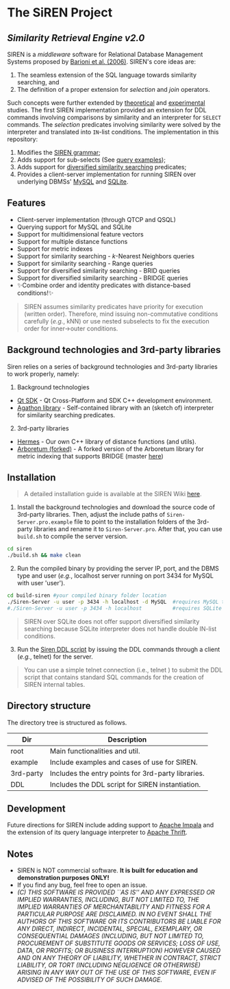 # The SiREN Project
## _Similarity Retrieval Engine v2.0_

SIREN is a *middleware* software for Relational Database Management Systems proposed by [Barioni et al. (2006)][sirenpaper]. SIREN's core ideas are:

1. The seamless extension of the SQL language towards similarity searching, and 
2. The definition of a proper extension for *selection* and *join* operators. 

Such concepts were further extended by [theoretical][sirenopt] and [experimental][medfmisir] studies. The first SIREN implementation provided an extension for DDL commands involving comparisons by similarity and an interpreter for `SELECT` commands. The *selection* predicates involving similarity were solved by the interpreter and translated into `IN`-list conditions. The implementation in this repository:

1. Modifies the [SIREN grammar][newgrammar];
2. Adds support for sub-selects (See [query examples][examples]);
3. Adds support for [diversified similarity searching][divsearch] predicates;
4. Provides a client-server implementation for running SIREN over underlying DBMSs' [MySQL][mysql] and [SQLite][sqlite]. 

## Features

- Client-server implementation (through QTCP and QSQL)
- Querying support for MySQL and SQLite
- Support for multidimensional feature vectors
- Support for multiple distance functions
- Support for metric indexes
- Support for similarity searching - *k*-Nearest Neighbors queries
- Support for similarity searching - Range queries
- Support for diversified similarity searching - BRID queries
- Support for diversified similarity searching - BRIDGE queries
- ✨Combine order and identity predicates with distance-based conditions!✨


> SIREN assumes similarity predicates have priority for execution (written order). Therefore, mind issuing non-commutative conditions carefully (*e.g.*, kNN) or use nested subselects to fix the execution order for inner->outer conditions.

## Background technologies and 3rd-party libraries

Siren relies on a series of background technologies and 3rd-party libraries to work properly, namely:

1. Background technologies

- [Qt SDK][qt] - Qt Cross-Platform and SDK C++ development environment.
- [Agathon library][agathon] - Self-contained library with an (sketch of) interpreter for similarity searching predicates.

2. 3rd-party libraries

- [Hermes][hermes] - Our own C++ library of distance functions (and utils).
- [Arboretum (forked)][arbforked] - A forked version of the Arboretum library for metric indexing that supports BRIDGE (master [here][arboretum])


## Installation

> A detailed installation guide is available at the SIREN Wiki [here][wiki].

1. Install the background technologies and download the source code of 3rd-party libraries.
Then, adjust the include paths of `Siren-Server.pro.example` file to point to the installation folders of the 3rd-party libraries and rename it to `Siren-Server.pro`.
After that, you can use `build.sh` to compile the server version.

```sh
cd siren
./build.sh && make clean
```

2. Run the compiled binary by providing the server IP, port, and the DBMS type and user (*e.g.*, localhost server running on port 3434 for MySQL with user 'user').
```sh
cd build-siren #your compiled binary folder location
./Siren-Server -u user -p 3434 -h localhost -d MySQL  #requires MySQL to be installed
#./Siren-Server -u user -p 3434 -h localhost          #requires SQLite to be installed
```

> SIREN over SQLite does not offer support diversified similarity searching because SQLite interpreter does not handle double IN-list conditions.

3. Run the [Siren DDL script][sirenddl] by issuing the DDL commands through a client (*e.g.*, telnet) for the server.

> You can use a simple telnet connection (i.e., telnet <siren-server-ip> <siren-server-port>) to submit the DDL script that contains standard SQL commands for the creation of SIREN internal tables.

## Directory structure

The directory tree is structured as follows.

| Dir | Description |
| ------ | ------ |
| root  | Main functionalities and util. |
| example | Include examples and cases of use for SIREN. |
| 3rd-party  | Includes the entry points for 3rd-party libraries. |
| DDL | Includes the DDL script for SIREN instantiation.  |


## Development

Future directions for SIREN include adding support to [Apache Impala][impala] and the extension of its query language interpreter to [Apache Thrift][thrift].


## Notes

- SIREN is NOT commercial software. **It is built for education and demonstration purposes ONLY!**
- If you find any bug, feel free to open an issue. 
- _(C) THIS SOFTWARE IS PROVIDED ``AS IS'' AND ANY EXPRESSED OR IMPLIED WARRANTIES, INCLUDING, BUT NOT LIMITED TO, THE IMPLIED WARRANTIES OF MERCHANTABILITY AND FITNESS FOR A PARTICULAR PURPOSE ARE DISCLAIMED.  IN NO EVENT SHALL THE AUTHORS OF THIS SOFTWARE OR ITS CONTRIBUTORS BE LIABLE FOR ANY DIRECT, INDIRECT, INCIDENTAL, SPECIAL, EXEMPLARY, OR CONSEQUENTIAL DAMAGES (INCLUDING, BUT NOT LIMITED TO, PROCUREMENT OF SUBSTITUTE GOODS OR SERVICES; LOSS OF USE, DATA, OR PROFITS; OR BUSINESS INTERRUPTION) HOWEVER CAUSED AND ON ANY THEORY OF LIABILITY, WHETHER IN CONTRACT, STRICT LIABILITY, OR TORT (INCLUDING NEGLIGENCE OR OTHERWISE) ARISING IN ANY WAY OUT OF THE USE OF THIS SOFTWARE, EVEN IF ADVISED OF THE POSSIBILITY OF SUCH DAMAGE._


[//]: # (These are reference links used in the body of this note and get stripped out when the markdown processor does its job. There is no need to format nicely because it shouldn't be seen. Thanks SO - http://stackoverflow.com/questions/4823468/store-comments-in-markdown-syntax)

   [sirenpaper]: <https://dl.acm.org/doi/abs/10.5555/1182635.1164232>
   [sirenopt]: <https://hal.archives-ouvertes.fr/hal-00687320/file/JIDM_2011.pdf>
   [medfmisir]: <https://link.springer.com/chapter/10.1007/978-3-642-23208-4_2>
   [mysql]: <https://www.mysql.com/>
   [sqlite]: <https://www.sqlite.org/index.html>
   [newgrammar]: <https://github.com/marcosivni/siren/wiki/Extended-SQL-Grammar>
   [divsearch]: <https://scholar.google.com/citations?view_op=view_citation&hl=pt-BR&user=O1iEWSkAAAAJ&citation_for_view=O1iEWSkAAAAJ:u5HHmVD_uO8C>
   [examples]: <https://github.com/marcosivni/siren/wiki/Examples#querying-data-by-content-with-select>
   [qt]: <https://www.qt.io/download>
   [arboretum]: <https://bitbucket.org/gbdi/arboretum/src/master/>
   [hermes]: <https://github.com/marcosivni/hermes>
   [arbforked]: <https://github.com/marcosivni/arboretum>
   [wiki]: <https://github.com/marcosivni/siren/wiki>
   [agathon]: <https://github.com/marcosivni/siren/tree/main/3rd-party/agathon>
   [sirenddl]: <https://github.com/marcosivni/siren/tree/main/ddl>
   [impala]: <https://impala.apache.org/>
   [thrift]: <https://thrift.apache.org/>
 
